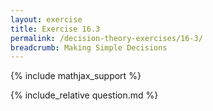 ```yaml
---
layout: exercise
title: Exercise 16.3
permalink: /decision-theory-exercises/16-3/
breadcrumb: Making Simple Decisions
---
```


{% include mathjax_support %}

<div><i class="arrow-up" data-chapter="decision-theory-exercises" data-exercise="ex_3" data-rating="0"></i></div>
{% include_relative question.md %}
